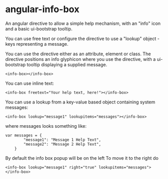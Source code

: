 # angular-info-box


An angular directive to allow a simple help mechanism, with an "info" icon and a basic ui-bootstrap tooltip.

You can use free text or configure the directive to use a "lookup" object - keys representing a message.

You can use the directive either as an attribute, element or class. The directive positions an info glyphicon where you use the directive, with a ui-bootstrap tooltip displaying a supplied message.

```
<info-box></info-box>
```

You can use inline text:

```
<info-box freetext="Your help text, here!"></info-box>
```

You can use a lookup from a key-value based object containing system messages:

```
<info-box lookup="message1" lookupitems="messages"></info-box>
```

where messages looks something like:

```
var messages = {
        "message1": "Message 1 Help Text",
        "message2": "Message 2 Help Text",
    }
```

By default the info box popup will be on the left
To move it to the right do 
```
<info-box lookup="message1" right="true" lookupitems="messages"></info-box>
```
